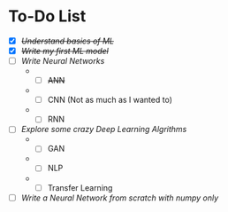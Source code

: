# To-Do List

- [x] ~~*Understand basics of ML*~~
- [x] ~~*Write my first ML model*~~
- [ ] *Write Neural Networks*
   * - [ ] ~~ANN~~
   * - [ ] CNN (Not as much as I wanted to)
   * - [ ] RNN
- [ ] *Explore some crazy Deep Learning Algrithms*
   * - [ ] GAN
   * - [ ] NLP
   * - [ ] Transfer Learning
  
- [ ] *Write a Neural Network from scratch with numpy only*
